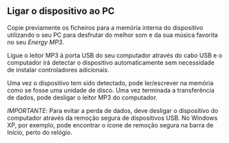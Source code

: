 ## Ligar o dispositivo ao PC

Copie previamente os ficheiros para a memória interna do dispositivo utilizando o seu PC para desfrutar do melhor som e da sua música favorita no seu *Energy MP3*.

Ligue o leitor MP3 à porta USB do seu computador através do cabo USB e o computador irá detectar o dispositivo automaticamente sem necessidade de instalar controladores adicionais. 

Uma vez o dispositivo tem sido detectado, pode ler/escrever na memória como se fosse uma unidade de disco.
Uma vez terminada a transferência de dados, pode desligar o leitor MP3 do computador.

*IMPORTANTE*: Para evitar a perda de dados, deve desligar o dispositivo do computador através da remoção segura de dispositivos USB. No Windows XP, por exemplo, pode encontrar o ícone de remoção segura na barra de Início, perto do relógio.
